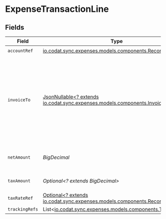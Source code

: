 # ExpenseTransactionLine


## Fields

| Field                                                                                                                   | Type                                                                                                                    | Required                                                                                                                | Description                                                                                                             | Example                                                                                                                 |
| ----------------------------------------------------------------------------------------------------------------------- | ----------------------------------------------------------------------------------------------------------------------- | ----------------------------------------------------------------------------------------------------------------------- | ----------------------------------------------------------------------------------------------------------------------- | ----------------------------------------------------------------------------------------------------------------------- |
| `accountRef`                                                                                                            | [io.codat.sync.expenses.models.components.RecordRef](../../models/components/RecordRef.md)                              | :heavy_check_mark:                                                                                                      | N/A                                                                                                                     |                                                                                                                         |
| `invoiceTo`                                                                                                             | [JsonNullable<? extends io.codat.sync.expenses.models.components.InvoiceTo>](../../models/components/InvoiceTo.md)      | :heavy_minus_sign:                                                                                                      | Unique identifier of the customer the expense is billable to. The invoiceTo object is currently only supported for QBO. |                                                                                                                         |
| `netAmount`                                                                                                             | *BigDecimal*                                                                                                            | :heavy_check_mark:                                                                                                      | Amount of the line, exclusive of tax.                                                                                   | 110.42                                                                                                                  |
| `taxAmount`                                                                                                             | *Optional<? extends BigDecimal>*                                                                                        | :heavy_minus_sign:                                                                                                      | Amount of tax for the line.                                                                                             | 14.43                                                                                                                   |
| `taxRateRef`                                                                                                            | [Optional<? extends io.codat.sync.expenses.models.components.RecordRef>](../../models/components/RecordRef.md)          | :heavy_minus_sign:                                                                                                      | N/A                                                                                                                     |                                                                                                                         |
| `trackingRefs`                                                                                                          | List<[io.codat.sync.expenses.models.components.TrackingRef](../../models/components/TrackingRef.md)>                    | :heavy_minus_sign:                                                                                                      | N/A                                                                                                                     |                                                                                                                         |